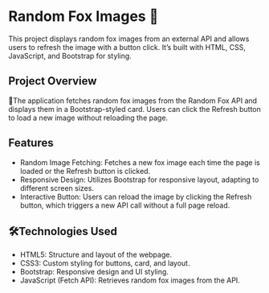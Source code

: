 # Random Fox Images 🦊
This project displays random fox images from an external API and allows users to refresh the image with a button click. It’s built with HTML, CSS, JavaScript, and Bootstrap for styling.

## Project Overview
📝The application fetches random fox images from the Random Fox API and displays them in a Bootstrap-styled card. Users can click the Refresh button to load a new image without reloading the page.

## Features
* Random Image Fetching: Fetches a new fox image each time the page is loaded or the Refresh button is clicked.
* Responsive Design: Utilizes Bootstrap for responsive layout, adapting to different screen sizes.
* Interactive Button: Users can reload the image by clicking the Refresh button, which triggers a new API call without a full page reload.
## 🛠️Technologies Used
* HTML5: Structure and layout of the webpage.
* CSS3: Custom styling for buttons, card, and layout.
* Bootstrap: Responsive design and UI styling.
* JavaScript (Fetch API): Retrieves random fox images from the API.
